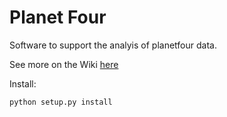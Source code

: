 # Planet Four

Software to support the analyis of planetfour data.

See more on the Wiki [here](https://github.com/CitizenScienceInAstronomyWorkshop/P4_sandbox/wiki)

Install:

```python
python setup.py install
```
